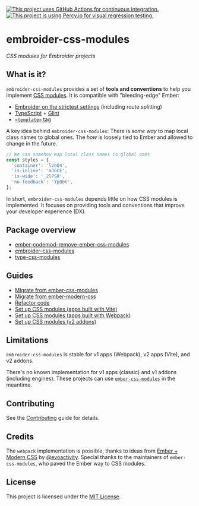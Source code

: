 [![This project uses GitHub Actions for continuous integration.](https://github.com/ijlee2/embroider-css-modules/actions/workflows/ci.yml/badge.svg)](https://github.com/ijlee2/embroider-css-modules/actions/workflows/ci.yml)
[![This project is using Percy.io for visual regression testing.](https://percy.io/static/images/percy-badge.svg)](https://percy.io/Isaac/embroider-css-modules)

# embroider-css-modules

_CSS modules for Embroider projects_


## What is it?

`embroider-css-modules` provides a set of **tools and conventions** to help you implement [CSS modules](https://github.com/css-modules/css-modules). It is compatible with "bleeding-edge" Ember:

- [Embroider on the strictest settings](https://github.com/embroider-build/embroider/#options) (including route splitting)
- [TypeScript](https://www.typescriptlang.org/docs/) + [Glint](https://typed-ember.gitbook.io/glint/)
- [`<template>` tag](https://github.com/ember-template-imports/ember-template-imports)

A key idea behind `embroider-css-modules`: There is _some way_ to map local class names to global ones. The _how_ is loosely tied to Ember and allowed to change in the future.

```ts
// We can somehow map local class names to global ones
const styles = {
  'container': 'lzeQ4',
  'is-inline': 'mJGCE',
  'is-wide': '_2lPSR',
  'no-feedback': 'YpQbt',
};
```

In short, `embroider-css-modules` depends little on how CSS modules is implemented. It focuses on providing tools and conventions that improve your developer experience (DX).


## Package overview

- [ember-codemod-remove-ember-css-modules](/packages/ember-codemod-remove-ember-css-modules/README.md)
- [embroider-css-modules](/packages/embroider-css-modules/README.md)
- [type-css-modules](/packages/type-css-modules/README.md)


## Guides

- [Migrate from ember-css-modules](./docs/written-guides/migrate-from-ember-css-modules.md)
- [Migrate from ember-modern-css](./docs/written-guides/migrate-from-ember-modern-css.md)
- [Refactor code](./docs/written-guides/refactor-code.md)
- [Set up CSS modules (apps built with Vite)](./docs/written-guides/set-up-css-modules-apps-built-with-vite.md)
- [Set up CSS modules (apps built with Webpack)](./docs/written-guides/set-up-css-modules-apps-built-with-webpack.md)
- [Set up CSS modules (v2 addons)](./docs/written-guides/set-up-css-modules-v2-addons.md)


## Limitations

`embroider-css-modules` is stable for v1 apps (Webpack), v2 apps (Vite), and v2 addons.

There's no known implementation for v1 apps (classic) and v1 addons (including engines). These projects can use [`ember-css-modules`](https://github.com/salsify/ember-css-modules) in the meantime.


## Contributing

See the [Contributing](CONTRIBUTING.md) guide for details.


## Credits

The `webpack` implementation is possible, thanks to ideas from [Ember + Modern CSS](https://github.com/evoactivity/ember-modern-css) by [@evoactivity](https://github.com/evoactivity). Special thanks to the maintainers of `ember-css-modules`, who paved the Ember way to CSS modules.


## License

This project is licensed under the [MIT License](LICENSE.md).
